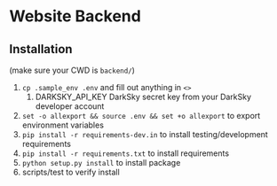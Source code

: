# Website Backend

## Installation

(make sure your CWD is `backend/`)

1. `cp .sample_env .env` and fill out anything in `<>`
   1. DARKSKY_API_KEY DarkSky secret key from your DarkSky developer account
2. `set -o allexport && source .env && set +o allexport` to export environment variables
3. `pip install -r requirements-dev.in` to install testing/development requirements
4. `pip install -r requirements.txt` to install requirements
5. `python setup.py install` to install package
6. scripts/test to verify install

